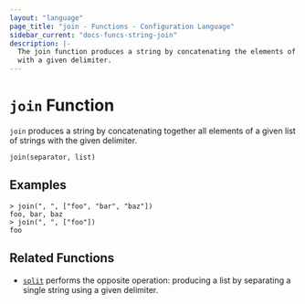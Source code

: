 ```yaml
---
layout: "language"
page_title: "join - Functions - Configuration Language"
sidebar_current: "docs-funcs-string-join"
description: |-
  The join function produces a string by concatenating the elements of a list
  with a given delimiter.
---
```


# `join` Function

`join` produces a string by concatenating together all elements of a given
list of strings with the given delimiter.

```hcl
join(separator, list)
```

## Examples

```
> join(", ", ["foo", "bar", "baz"])
foo, bar, baz
> join(", ", ["foo"])
foo
```

## Related Functions

- [`split`](./split.html) performs the opposite operation: producing a list
  by separating a single string using a given delimiter.
